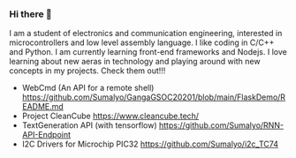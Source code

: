 ### Hi there 👋
I am a student of electronics and communication engineering, interested in microcontrollers and low level assembly language. I like coding in C/C++ and Python. I am currently learning front-end frameworks and Nodejs. 
I love learning about new aeras in technology and playing around with new concepts in my projects. Check them out!!!
- WebCmd (An API for a remote shell)
https://github.com/Sumalyo/GangaGSOC20201/blob/main/FlaskDemo/README.md
- Project CleanCube 
https://www.cleancube.tech/
- TextGeneration API (with tensorflow) 
https://github.com/Sumalyo/RNN-API-Endpoint
- I2C Drivers for Microchip PIC32
https://github.com/Sumalyo/i2c_TC74
